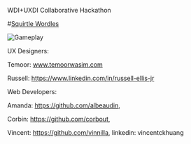 WDI+UXDI Collaborative Hackathon

#[Squirtle Wordles](https://vinnilla.github.io/WDI-UXDI-Hackathon/)

![Gameplay](http://i.imgur.com/WgRiunk.png)

UX Designers: 
	
Temoor: www.temoorwasim.com
	
Russell: https://www.linkedin.com/in/russell-ellis-jr

Web Developers: 
	
Amanda: https://github.com/albeaudin,

Corbin: https://github.com/corbout,

Vincent: https://github.com/vinnilla, linkedin: vincentckhuang
